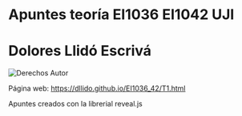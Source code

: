 # Apuntes teoría EI1036 EI1042 UJI
# Dolores Llidó Escrivá


![Derechos Autor](./media/cc2.jpg)


Página web: https://dllido.github.io/EI1036_42/T1.html

Apuntes creados con la librerial reveal.js


